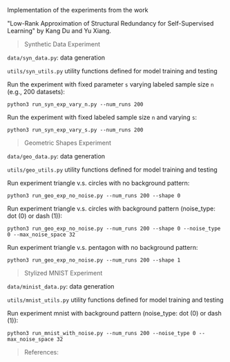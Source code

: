
Implementation of the experiments from the work 

"Low-Rank Approximation of Structural Redundancy for Self-Supervised Learning" by Kang Du and Yu Xiang.


> Synthetic Data Experiment

`data/syn_data.py`: data generation

`utils/syn_utils.py` utility functions defined for model training and testing 

Run the experiment with fixed parameter `s` varying labeled sample size `n` (e.g., 200 datasets): 

`python3 run_syn_exp_vary_n.py --num_runs 200`

Run the experiment with fixed labeled sample size `n` and varying `s`: 

`python3 run_syn_exp_vary_s.py --num_runs 200`


> Geometric Shapes Experiment

`data/geo_data.py`: data generation

`utils/geo_utils.py` utility functions defined for model training and testing 

Run experiment triangle v.s. circles with no background pattern:

`python3 run_geo_exp_no_noise.py --num_runs 200 --shape 0`

Run experiment triangle v.s. circles with background pattern (noise_type: dot (0) or dash (1)):

`python3 run_geo_exp_no_noise.py --num_runs 200 --shape 0 --noise_type 0 --max_noise_space 32`

Run experiment triangle v.s. pentagon with no background pattern:

`python3 run_geo_exp_no_noise.py --num_runs 200 --shape 1`




> Stylized MNIST Experiment

`data/minist_data.py`: data generation

`utils/mnist_utils.py` utility functions defined for model training and testing 

Run experiment mnist with background pattern (noise_type: dot (0) or dash (1)):

`python3 run_mnist_with_noise.py --num_runs 200 --noise_type 0 --max_noise_space 32`

>References:
